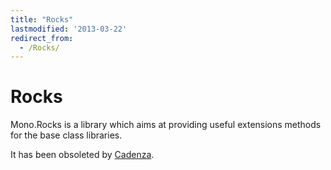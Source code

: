 ```yaml
---
title: "Rocks"
lastmodified: '2013-03-22'
redirect_from:
  - /Rocks/
---
```


Rocks
=====

Mono.Rocks is a library which aims at providing useful extensions methods for the base class libraries.

It has been obsoleted by [Cadenza](https://github.com/cadenza/cadenza).
